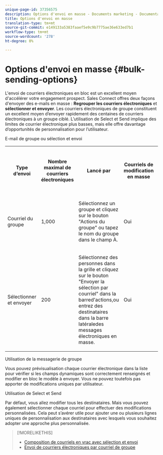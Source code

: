 ```yaml
---
unique-page-id: 37356575
description: Options d'envoi en masse - Documents marketing - Documentation du produit
title: Options d'envoi en masse
translation-type: tm+mt
source-git-commit: e149133a5383faaef5e9c9b7775ae36e633ed7b1
workflow-type: tm+mt
source-wordcount: '278'
ht-degree: 0%

---
```



# Options d&#39;envoi en masse {#bulk-sending-options}

L&#39;envoi de courriers électroniques en bloc est un excellent moyen d&#39;accélérer votre engagement prospect. Sales Connect offres deux façons d&#39;envoyer des e-mails en masse : **Regrouper les courriers électroniques** et **sélectionner et envoyer**. Les courriers électroniques de groupe constituent un excellent moyen d’envoyer rapidement des centaines de courriers électroniques à un groupe ciblé. L’utilisation de Select et Send implique des limites de courrier électronique plus basses, mais elle offre davantage d’opportunités de personnalisation pour l’utilisateur.

E-mail de groupe ou sélection et envoi

<table> 
 <colgroup> 
  <col> 
  <col> 
  <col> 
  <col> 
  <col> 
  <col> 
 </colgroup> 
 <tbody> 
  <tr> 
   <th><p><span>Type d’envoi</span><span></span> </p></th> 
   <th><p><span>Nombre maximal de </span><span></span><span>courriers électroniques</span> </p></th> 
   <th><p><span>Lancé </span><span>par</span></p></th> 
   <th><p><span>Courriels de </span><span>modification en masse</span> </p></th> 
   <th><p><span>Modifier</span><span> chaque courriel </span><span>de manière unique</span> </p></th> 
   <th><p><span>Prise en charge des modèles et des champs </span><span>dynamiques</span> </p></th> 
  </tr> 
  <tr> 
   <td><p><span>Courriel du groupe</span> </p></td> 
   <td><p><span>1,000</span> </p></td> 
   <td><p><span>Sélectionnez un groupe et cliquez sur</span><span> le bouton </span><span></span><span>"Actions du groupe" ou tapez le nom du groupe dans le champ À. </span> </p></td> 
   <td><p><span>Oui</span> </p></td> 
   <td><p><span>Non</span> </p></td> 
   <td><p><span>Oui</span> </p></td> 
  </tr> 
  <tr> 
   <td><p><span>Sélectionner </span><span>et </span><span>envoyer</span> </p></td> 
   <td><p><span>200</span> </p></td> 
   <td><p><span>Sélectionnez des personnes dans la grille et cliquez sur le bouton "Envoyer la sélection par courriel" dans la barre</span><span>d'actions,</span><span>ou entrez des destinataires dans la </span><span>barre latérale</span><span>des messages électroniques en masse.</span></p></td> 
   <td><p><span>Oui</span> </p></td> 
   <td><p><span>Oui</span> </p></td> 
   <td><p><span>Oui</span> </p></td> 
  </tr> 
 </tbody> 
</table>

Utilisation de la messagerie de groupe

Vous pouvez prévisualisation chaque courrier électronique dans la liste pour vérifier si les champs dynamiques sont correctement renseignés et modifier en bloc le modèle à envoyer. Vous ne pouvez toutefois pas apporter de modifications uniques par utilisateur.

Utilisation de Select et Send

Par défaut, vous allez modifier tous les destinataires. Mais vous pouvez également sélectionner chaque courriel pour effectuer des modifications personnalisées. Cela peut s’avérer utile pour ajouter une ou plusieurs lignes uniques de personnalisation aux destinataires avec lesquels vous souhaitez adopter une approche plus personnalisée.

>[!MORELIKETHIS]
>
>* [Composition de courriels en vrac avec sélection et envoi](http://docs.marketo.com/display/public/DOCS/Composing+Bulk+Emails+with+Select+and+Send#ComposingBulkEmailswithSelectandSend-SendingEmails)
>* [Envoi de courriers électroniques par courriel de groupe](http://docs.marketo.com/x/KAQ6Ag)

>



